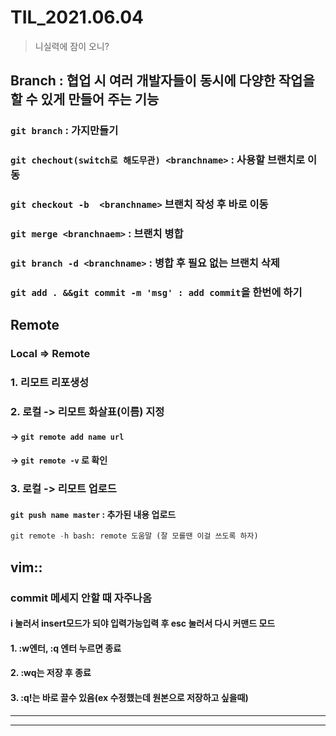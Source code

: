 # TIL_2021.06.04

>니실력에 잠이 오니?



## Branch : 협업 시 여러 개발자들이 동시에 다양한 작업을 할 수 있게 만들어 주는 기능

### ``git branch`` : 가지만들기

### ``git chechout(switch로 해도무관) <branchname>`` :  사용할 브랜치로 이동

### ``git checkout -b  <branchname>`` 브랜치 작성 후 바로 이동

### ``git merge <branchnaem>``  :  브랜치 병합

### ``git branch -d <branchname>`` :  병합 후 필요 없는 브랜치 삭제

### ``git add . &&git commit -m 'msg' : add commit``을 한번에 하기



## Remote

### Local => Remote

### 1.  리모트 리포생성

### 2. 로컬 -> 리모트 화살표(이름) 지정

#### -> ``git remote add name url``

#### -> ``git remote -v`` 로 확인

### 3. 로컬 -> 리모트 업로드

#### ``git push name master`` : 추가된 내용 업로드

``` python
git remote -h bash: remote 도움말 (잘 모를땐 이걸 쓰도록 하자)
```



## vim::

### commit  메세지 안할 때 자주나옴

#### i 눌러서  insert모드가 되야 입력가능입력 후 esc 눌러서 다시 커맨드 모드

#### 1. :w엔터, :q 엔터 누르면 종료 

#### 2. :wq는 저장 후 종료 

#### 3. :q!는 바로 끌수 있음(ex 수정했는데 원본으로 저장하고 싶을때)



---

---

